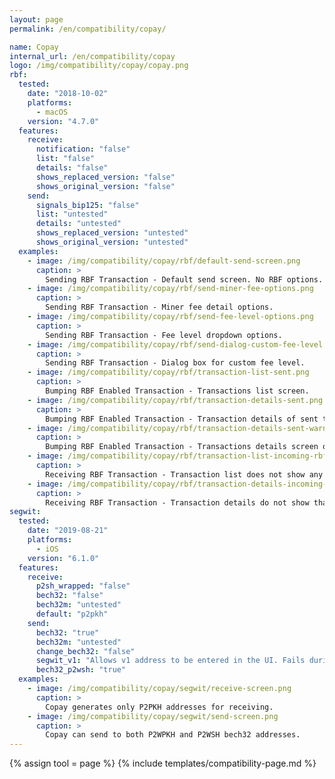 ```yaml
---
layout: page
permalink: /en/compatibility/copay/

name: Copay
internal_url: /en/compatibility/copay
logo: /img/compatibility/copay/copay.png
rbf:
  tested:
    date: "2018-10-02"
    platforms:
      - macOS
    version: "4.7.0"
  features:
    receive:
      notification: "false"
      list: "false"
      details: "false"
      shows_replaced_version: "false"
      shows_original_version: "false"
    send:
      signals_bip125: "false"
      list: "untested"
      details: "untested"
      shows_replaced_version: "untested"
      shows_original_version: "untested"
  examples:
    - image: /img/compatibility/copay/rbf/default-send-screen.png
      caption: >
        Sending RBF Transaction - Default send screen. No RBF options.
    - image: /img/compatibility/copay/rbf/send-miner-fee-options.png
      caption: >
        Sending RBF Transaction - Miner fee detail options.
    - image: /img/compatibility/copay/rbf/send-fee-level-options.png
      caption: >
        Sending RBF Transaction - Fee level dropdown options.
    - image: /img/compatibility/copay/rbf/send-dialog-custom-fee-level.png
      caption: >
        Sending RBF Transaction - Dialog box for custom fee level.
    - image: /img/compatibility/copay/rbf/transaction-list-sent.png
      caption: >
        Bumping RBF Enabled Transaction - Transactions list screen.
    - image: /img/compatibility/copay/rbf/transaction-details-sent.png
      caption: >
        Bumping RBF Enabled Transaction - Transaction details of sent transaction. No bumping available. NOTE Transactions not sent with RBF signaled.
    - image: /img/compatibility/copay/rbf/transaction-details-sent-warning.png
      caption: >
        Bumping RBF Enabled Transaction - Transactions details screen of sent transaction with “Amount too low to spend” warning message. Learn more link [goes here](https://support.bitpay.com/hc/en-us/articles/115004497783-What-does-the-BitPay-wallet-s-warning-amount-too-low-to-spend-mean-). Error message doesn’t make sense given a ~$7 transactions size. Note fee was 3 sat/byte.
    - image: /img/compatibility/copay/rbf/transaction-list-incoming-rbf.png
      caption: >
        Receiving RBF Transaction - Transaction list does not show any unconfirmed transactions.
    - image: /img/compatibility/copay/rbf/transaction-details-incoming-rbf.png
      caption: >
        Receiving RBF Transaction - Transaction details do not show that the transaction was RBF enabled.
segwit:
  tested:
    date: "2019-08-21"
    platforms:
      - iOS
    version: "6.1.0"
  features:
    receive:
      p2sh_wrapped: "false"
      bech32: "false"
      bech32m: "untested"
      default: "p2pkh"
    send:
      bech32: "true"
      bech32m: "untested"
      change_bech32: "false"
      segwit_v1: "Allows v1 address to be entered in the UI. Fails during broadcast."
      bech32_p2wsh: "true"
  examples:
    - image: /img/compatibility/copay/segwit/receive-screen.png
      caption: >
        Copay generates only P2PKH addresses for receiving.
    - image: /img/compatibility/copay/segwit/send-screen.png
      caption: >
        Copay can send to both P2WPKH and P2WSH bech32 addresses.
---
```


<!-- Copay -->

{% assign tool = page %}
{% include templates/compatibility-page.md %}
